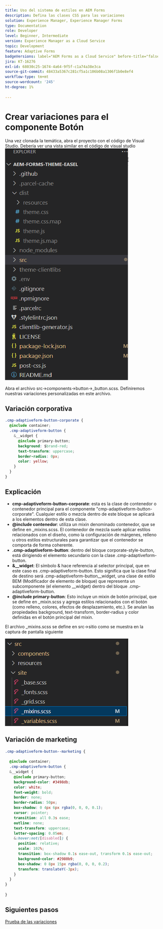 ```yaml
---
title: Uso del sistema de estilos en AEM Forms
description: Defina las clases CSS para las variaciones
solution: Experience Manager, Experience Manager Forms
type: Documentation
role: Developer
level: Beginner, Intermediate
version: Experience Manager as a Cloud Service
topic: Development
feature: Adaptive Forms
badgeVersions: label="AEM Forms as a Cloud Service" before-title="false"
jira: KT-16276
exl-id: 68030c25-1674-4a64-9f5f-c1a74a38e3ca
source-git-commit: 48433a5367c281cf5a1c106b08a1306f1b0e8ef4
workflow-type: tm+mt
source-wordcount: '245'
ht-degree: 1%

---
```


# Crear variaciones para el componente Botón

Una vez clonada la temática, abra el proyecto con el código de Visual Studio. Debería ver una vista similar
en el código de visual studio
![explorador de proyectos](assets/easel-theme.png)

Abra el archivo src->components->button->_button.scss. Definiremos nuestras variaciones personalizadas en este archivo.

## Variación corporativa

```css
.cmp-adaptiveform-button-corporate {
  @include container;
  .cmp-adaptiveform-button {
    &__widget {
      @include primary-button;
      background: $brand-red;
      text-transform: uppercase;
      border-radius: 0px;
      color: yellow;
    }
  }
}
```

## Explicación

* **cmp-adaptiveform-button-corporate**: esta es la clase de contenedor o contenedor principal para el componente &quot;cmp-adaptiveform-button-corporate&quot;.
Cualquier estilo o mezcla dentro de este bloque se aplicará a los elementos dentro de esta clase.
* **@include contenedor**: utiliza un mixin denominado contenedor, que se define en _mixins.scss. El contenedor de mezcla suele aplicar estilos relacionados con el diseño, como la configuración de márgenes, relleno u otros estilos estructurales para garantizar que el contenedor se comporta de forma coherente.
* **.cmp-adaptiveform-button**: dentro del bloque corporate-style-button, está dirigiendo el elemento secundario con la clase .cmp-adaptiveform-button.
* **&amp;__widget**: El símbolo &amp; hace referencia al selector principal, que en este caso es .cmp-adaptiveform-button.
Esto significa que la clase final de destino será .cmp-adaptiveform-button__widget, una clase de estilo BEM (Modificador de elemento de bloque) que representa un subcomponente (el elemento __widget) dentro del bloque .cmp-adaptiveform-button.
* **@include primary-button**: Esto incluye un mixin de botón principal, que se define en _mixin.scss y agrega estilos relacionados con el botón (como relleno, colores, efectos de desplazamiento, etc.). Se anulan las propiedades background, text-transform, border-radius y color definidas en el botón principal del mixin.

El archivo _mixins.scss se define en src->sitio como se muestra en la captura de pantalla siguiente

![mixin.scss](assets/mixins.png)

## Variación de marketing

```css
.cmp-adaptiveform-button--marketing {
  
  @include container;
  .cmp-adaptiveform-button {
  &__widget {
    @include primary-button;
    background-color: #3498db;
    color: white;
    font-weight: bold;
    border: none;
    border-radius: 50px;
    box-shadow: 0 4px 6px rgba(0, 0, 0, 0.1);
    cursor: pointer;
    transition: all 0.3s ease;
    outline: none;
    text-transform: uppercase;
    letter-spacing: 0.05em;
    &:hover:not([disabled]) {
      position: relative;
      scale: 102%;
      transition: box-shadow 0.1s ease-out, transform 0.1s ease-out;
      background-color: #2980b9;
      box-shadow: 0 8px 15px rgba(0, 0, 0, 0.2);
      transform: translateY(-3px);
    }
  }
}
  
}
```

## Siguientes pasos

[Prueba de las variaciones](./build.md)
